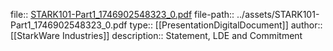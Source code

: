 file:: [STARK101-Part1_1746902548323_0.pdf](../assets/STARK101-Part1_1746902548323_0.pdf)
file-path:: ../assets/STARK101-Part1_1746902548323_0.pdf
type:: [[PresentationDigitalDocument]]
author:: [[StarkWare Industries]]
description:: Statement, LDE and Commitment
